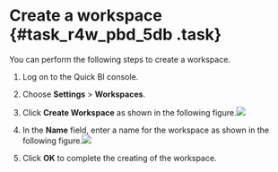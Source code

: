 # Create a workspace {#task_r4w_pbd_5db .task}

You can perform the following steps to create a workspace.

1.   Log on to the Quick BI console. 
2.  Choose **Settings** \> **Workspaces**. 
3.   Click **Create Workspace** as shown in the following figure.![](http://static-aliyun-doc.oss-cn-hangzhou.aliyuncs.com/assets/img/9159/15543636331121_en-US.png)

 
4.   In the **Name** field, enter a name for the workspace as shown in the following figure.![](http://static-aliyun-doc.oss-cn-hangzhou.aliyuncs.com/assets/img/9159/15543636331123_en-US.png)

 
5.   Click **OK** to complete the creating of the workspace. 

